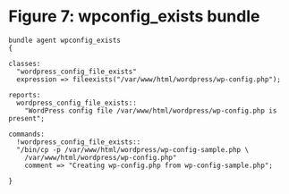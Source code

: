 # Figure 7: wpconfig_exists bundle

    bundle agent wpconfig_exists
    {

    classes:
      "wordpress_config_file_exists"
      expression => fileexists("/var/www/html/wordpress/wp-config.php");

    reports:
      wordpress_config_file_exists::
        "WordPress config file /var/www/html/wordpress/wp-config.php is present";

    commands:
      !wordpress_config_file_exists::
      "/bin/cp -p /var/www/html/wordpress/wp-config-sample.php \
        /var/www/html/wordpress/wp-config.php"
        comment => "Creating wp-config.php from wp-config-sample.php";

    }
